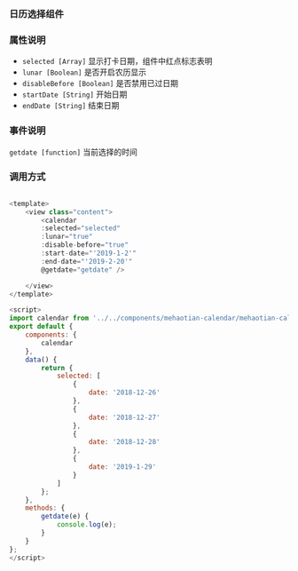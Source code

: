 ### 日历选择组件

### 属性说明

- `selected [Array]` 显示打卡日期，组件中红点标志表明
- `lunar [Boolean]` 是否开启农历显示
- `disableBefore [Boolean]` 是否禁用已过日期
- `startDate [String]` 开始日期
- `endDate [String]` 结束日期

### 事件说明

`getdate [function]` 当前选择的时间


### 调用方式
```javascript

<template>
	<view class="content">
		<calendar 
		:selected="selected" 
		:lunar="true" 
		:disable-before="true" 
		:start-date="'2019-1-2'"
		:end-date="'2019-2-20'"
		@getdate="getdate" />

	</view>
</template>

<script>
import calendar from '../../components/mehaotian-calendar/mehaotian-calendar.vue';
export default {
	components: {
		calendar
	},
	data() {
		return {
			selected: [
				{
					date: '2018-12-26'
				},
				{
					date: '2018-12-27'
				},
				{
					date: '2018-12-28'
				},
				{
					date: '2019-1-29'
				}
			]
		};
	},
	methods: {
		getdate(e) {
			console.log(e);
		}
	}
};
</script>


```
